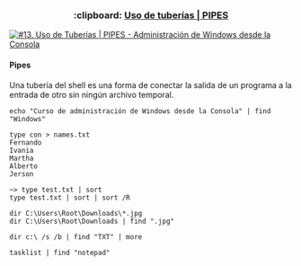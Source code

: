 <h3 align="center"> :clipboard: <a href="https://github.com/jersonmartinez/Curso_Administracion_Windows_Consola/blob/master/13.%20Uso%20de%20tuber%C3%ADas%20o%20PIPES.md">Uso de tuberías | PIPES</a> </h3>
  
[![#13. Uso de Tuberías | PIPES - Administración de Windows desde la Consola](https://img.youtube.com/vi/mjiWkQbymFM/maxresdefault.jpg)](https://youtu.be/mjiWkQbymFM "#13. Uso de Tuberías | PIPES - Administración de Windows desde la Consola")

#### Pipes

Una tubería del shell es una forma de conectar la salida de un programa a la entrada de otro sin ningún archivo temporal.

```batch
echo "Curso de administración de Windows desde la Consola" | find "Windows"
```

```batch
type con > names.txt
Fernando
Ivania
Martha
Alberto
Jerson
```

```batch
~> type test.txt | sort
type test.txt | sort | sort /R
```

```batch
dir C:\Users\Root\Downloads\*.jpg
dir C:\Users\Root\Downloads | find ".jpg"
```

```batch
dir c:\ /s /b | find "TXT" | more
```

```batch
tasklist | find "notepad"
```